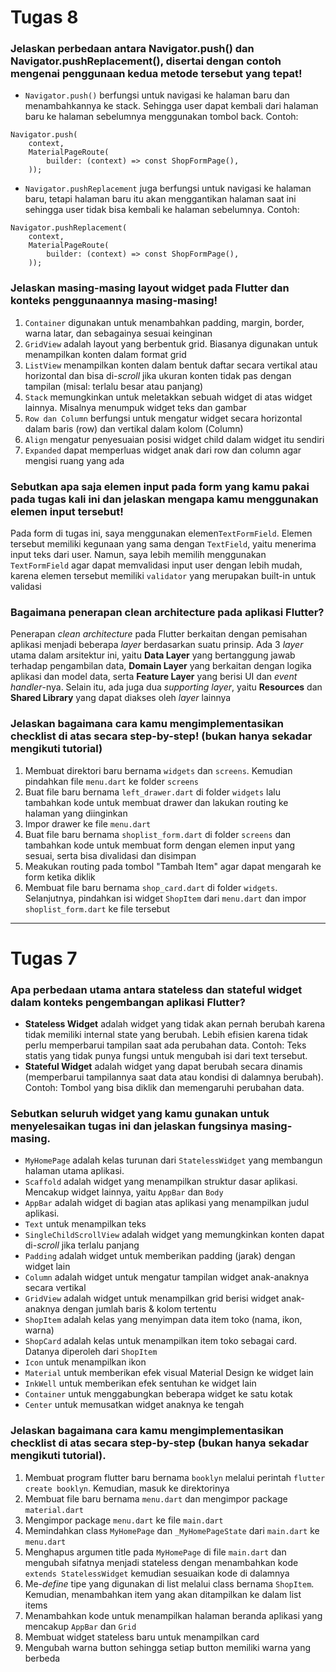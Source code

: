 # Tugas 8
###  Jelaskan perbedaan antara Navigator.push() dan Navigator.pushReplacement(), disertai dengan contoh mengenai penggunaan kedua metode tersebut yang tepat!
- `Navigator.push()` berfungsi untuk navigasi ke halaman baru dan menambahkannya ke stack. Sehingga user dapat kembali dari halaman baru ke halaman sebelumnya menggunakan tombol back. Contoh:
```
Navigator.push(
    context,
    MaterialPageRoute(
        builder: (context) => const ShopFormPage(),
    ));
```
- `Navigator.pushReplacement` juga berfungsi untuk navigasi ke halaman baru, tetapi halaman baru itu akan menggantikan halaman saat ini sehingga user tidak bisa kembali ke halaman sebelumnya. Contoh:
```
Navigator.pushReplacement(
    context,
    MaterialPageRoute(
        builder: (context) => const ShopFormPage(),
    ));
```

### Jelaskan masing-masing layout widget pada Flutter dan konteks penggunaannya masing-masing!
1. `Container` digunakan untuk menambahkan padding, margin, border, warna latar, dan sebagainya sesuai keinginan
2. `GridView` adalah layout yang berbentuk grid. Biasanya digunakan untuk menampilkan konten dalam format grid
3. `ListView` menampilkan konten dalam bentuk daftar secara vertikal atau horizontal dan bisa di-*scroll* jika ukuran konten tidak pas dengan tampilan (misal: terlalu besar atau panjang)
4. `Stack` memungkinkan untuk meletakkan sebuah widget di atas widget lainnya. Misalnya menumpuk widget teks dan gambar
5. `Row dan Column` berfungsi untuk mengatur widget secara horizontal dalam baris (row) dan vertikal dalam kolom (Column)
6. `Align` mengatur penyesuaian posisi widget child dalam widget itu sendiri
7. `Expanded` dapat memperluas widget anak dari row dan column agar mengisi ruang yang ada

### Sebutkan apa saja elemen input pada form yang kamu pakai pada tugas kali ini dan jelaskan mengapa kamu menggunakan elemen input tersebut!
Pada form di tugas ini, saya menggunakan elemen`TextFormField`. Elemen tersebut memiliki kegunaan yang sama dengan `TextField`, yaitu menerima input teks dari user. Namun, saya lebih memilih menggunakan `TextFormField` agar dapat memvalidasi input user dengan lebih mudah, karena elemen tersebut memiliki `validator` yang merupakan built-in untuk validasi

### Bagaimana penerapan clean architecture pada aplikasi Flutter?
Penerapan *clean architecture* pada Flutter berkaitan dengan pemisahan aplikasi menjadi beberapa *layer* berdasarkan suatu prinsip. Ada 3 *layer* utama dalam arsitektur ini, yaitu **Data Layer** yang bertanggung jawab terhadap pengambilan data, **Domain Layer** yang berkaitan dengan logika aplikasi dan model data, serta **Feature Layer** yang berisi UI dan *event handler*-nya. Selain itu, ada juga dua *supporting layer*, yaitu **Resources** dan **Shared Library** yang dapat diakses oleh *layer* lainnya

### Jelaskan bagaimana cara kamu mengimplementasikan checklist di atas secara step-by-step! (bukan hanya sekadar mengikuti tutorial)
1. Membuat direktori baru bernama `widgets` dan `screens`. Kemudian pindahkan file `menu.dart` ke folder `screens`
2. Buat file baru bernama `left_drawer.dart` di folder `widgets` lalu tambahkan kode untuk membuat drawer dan lakukan routing ke halaman yang diinginkan
3. Impor drawer ke file `menu.dart`
4. Buat file baru bernama `shoplist_form.dart` di folder `screens` dan tambahkan kode untuk membuat form dengan elemen input yang sesuai, serta bisa divalidasi dan disimpan
5. Meakukan routing pada tombol "Tambah Item" agar dapat mengarah ke form ketika diklik
6. Membuat file baru bernama `shop_card.dart` di folder `widgets`. Selanjutnya, pindahkan isi widget `ShopItem` dari `menu.dart` dan impor `shoplist_form.dart` ke file tersebut

-------------------------------------------------------------------------------------------------------------------------------

# Tugas 7
### Apa perbedaan utama antara stateless dan stateful widget dalam konteks pengembangan aplikasi Flutter?
- **Stateless Widget** adalah widget yang tidak akan pernah berubah karena tidak memiliki internal state yang berubah. Lebih efisien karena tidak perlu memperbarui tampilan saat ada perubahan data. Contoh: Teks statis yang tidak punya fungsi untuk mengubah isi dari text tersebut.
- **Stateful Widget** adalah widget yang dapat berubah secara dinamis (memperbarui tampilannya saat data atau kondisi di dalamnya berubah). Contoh: Tombol yang bisa diklik dan memengaruhi perubahan data.

### Sebutkan seluruh widget yang kamu gunakan untuk menyelesaikan tugas ini dan jelaskan fungsinya masing-masing.
- `MyHomePage` adalah kelas turunan dari `StatelessWidget` yang membangun halaman utama aplikasi.
- `Scaffold` adalah widget yang menampilkan struktur dasar aplikasi. Mencakup widget lainnya, yaitu `AppBar` dan `Body`
- `AppBar` adalah widget di bagian atas aplikasi yang menampilkan judul aplikasi.
- `Text` untuk menampilkan teks
- `SingleChildScrollView` adalah widget yang memungkinkan konten dapat di-*scroll* jika terlalu panjang
- `Padding` adalah widget untuk memberikan padding (jarak) dengan widget lain
- `Column` adalah widget untuk mengatur tampilan widget anak-anaknya secara vertikal
- `GridView` adalah widget untuk menampilkan grid berisi widget anak-anaknya dengan jumlah baris & kolom tertentu
- `ShopItem` adalah kelas yang menyimpan data item toko (nama, ikon, warna)
- `ShopCard` adalah kelas untuk menampilkan item toko sebagai card. Datanya diperoleh dari `ShopItem`
- `Icon` untuk menampilkan ikon
- `Material` untuk memberikan efek visual Material Design ke widget lain
- `InkWell` untuk memberikan efek sentuhan ke widget lain
- `Container` untuk menggabungkan beberapa widget ke satu kotak
- `Center` untuk memusatkan widget anaknya ke tengah

### Jelaskan bagaimana cara kamu mengimplementasikan checklist di atas secara step-by-step (bukan hanya sekadar mengikuti tutorial).
1. Membuat program flutter baru bernama `booklyn` melalui perintah `flutter create booklyn`. Kemudian, masuk ke direktorinya
2. Membuat file baru bernama `menu.dart` dan mengimpor package `material.dart`
3. Mengimpor package `menu.dart` ke file `main.dart`
4. Memindahkan class `MyHomePage` dan `_MyHomePageState` dari `main.dart` ke `menu.dart`
5. Menghapus argumen title pada `MyHomePage` di file `main.dart` dan mengubah sifatnya menjadi stateless dengan menambahkan kode `extends StatelessWidget` kemudian sesuaikan kode di dalamnya
6. Me-*define* tipe yang digunakan di list melalui class bernama `ShopItem`. Kemudian, menambahkan item yang akan ditampilkan ke dalam list items
7. Menambahkan kode untuk menampilkan halaman beranda aplikasi yang mencakup `AppBar` dan `Grid`
8. Membuat widget stateless baru untuk menampilkan card
9. Mengubah warna button sehingga setiap button memiliki warna yang berbeda